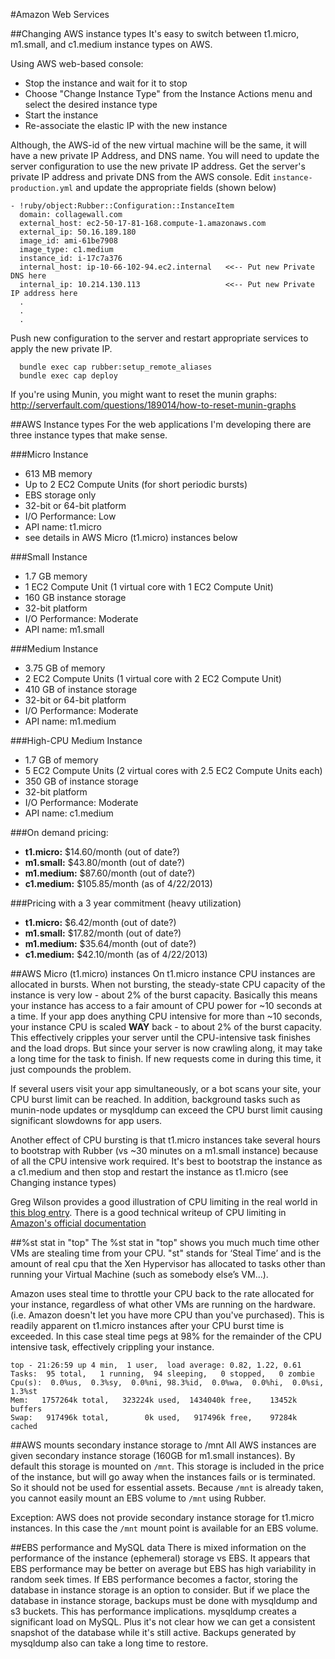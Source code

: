 #Amazon Web Services

##Changing AWS instance types
It's easy to switch between t1.micro, m1.small, and c1.medium instance types on AWS.

Using AWS web-based console:

  * Stop the instance and wait for it to stop
  * Choose "Change Instance Type" from the Instance Actions menu and select the desired instance type
  * Start the instance
  * Re-associate the elastic IP with the new instance
  
Although, the AWS-id of the new virtual machine will be the same, it will have a new private IP Address,
and DNS name. You will need to update the server configuration to use the new private IP address.
Get the server's private IP address and private DNS from the AWS console. Edit `instance-production.yml`
and update the appropriate fields (shown below)

    - !ruby/object:Rubber::Configuration::InstanceItem 
      domain: collagewall.com
      external_host: ec2-50-17-81-168.compute-1.amazonaws.com
      external_ip: 50.16.189.180
      image_id: ami-61be7908
      image_type: c1.medium
      instance_id: i-17c7a376
      internal_host: ip-10-66-102-94.ec2.internal   <<-- Put new Private DNS here
      internal_ip: 10.214.130.113                   <<-- Put new Private IP address here
      .
      .
      .

Push new configuration to the server and restart appropriate services to apply the new private IP.

      bundle exec cap rubber:setup_remote_aliases
      bundle exec cap deploy

If you're using Munin, you might want to reset the munin graphs:
<http://serverfault.com/questions/189014/how-to-reset-munin-graphs>

##AWS Instance types
For the web applications I'm developing there are three instance types that make sense.

###Micro Instance
* 613 MB memory
* Up to 2 EC2 Compute Units (for short periodic bursts)
* EBS storage only
* 32-bit or 64-bit platform
* I/O Performance: Low
* API name: t1.micro
* see details in AWS Micro (t1.micro) instances below

###Small Instance
* 1.7 GB memory
* 1 EC2 Compute Unit (1 virtual core with 1 EC2 Compute Unit)
* 160 GB instance storage
* 32-bit platform
* I/O Performance: Moderate
* API name: m1.small

###Medium Instance
* 3.75 GB of memory
* 2 EC2 Compute Units (1 virtual core with 2 EC2 Compute Unit)
* 410 GB of instance storage
* 32-bit or 64-bit platform
* I/O Performance: Moderate
* API name: m1.medium

###High-CPU Medium Instance
* 1.7 GB of memory
* 5 EC2 Compute Units (2 virtual cores with 2.5 EC2 Compute Units each)
* 350 GB of instance storage
* 32-bit platform
* I/O Performance: Moderate
* API name: c1.medium

###On demand pricing:
* **t1.micro:** $14.60/month    (out of date?)
* **m1.small:** $43.80/month    (out of date?)
* **m1.medium:** $87.60/month   (out of date?)
* **c1.medium:** $105.85/month  (as of 4/22/2013)

###Pricing with a 3 year commitment (heavy utilization)
* **t1.micro:** $6.42/month   (out of date?)
* **m1.small:** $17.82/month  (out of date?)
* **m1.medium:** $35.64/month (out of date?)
* **c1.medium:** $42.10/month (as of 4/22/2013)

##AWS Micro (t1.micro) instances
On t1.micro instance CPU instances are allocated in bursts. When not bursting, the steady-state CPU
capacity of the instance is very low - about 2% of the burst capacity. Basically this means your instance
has access to a fair amount of CPU power for ~10 seconds at a time. If your app does anything CPU
intensive for more than ~10 seconds, your instance CPU is scaled **WAY** back - to about 2% of the
burst capacity. This effectively cripples your server until the CPU-intensive task finishes and the
load drops. But since your server is now crawling along, it may take a long time for the task to finish.
If new requests come in during this time, it just compounds the problem.

If several users visit your app simultaneously, or a bot scans your site, your CPU burst limit can be
reached. In addition, background tasks such as munin-node updates or mysqldump can exceed the CPU burst
limit causing significant slowdowns for app users.

Another effect of CPU bursting is that t1.micro instances take several hours to bootstrap with Rubber (vs
~30 minutes on a m1.small instance) because of all the CPU intensive work required. It's best to bootstrap
the instance as a c1.medium and then stop and restart the instance as t1.micro (see Changing instance types)

Greg Wilson provides a good illustration of CPU limiting in the real world in [this blog entry](http://gregsramblings.com/2011/02/07/amazon-ec2-micro-instance-cpu-steal/).
There is a good technical writeup of CPU limiting in [Amazon's official documentation](http://docs.amazonwebservices.com/AWSEC2/latest/UserGuide/index.html?concepts_micro_instances.html)

##%st stat in "top"
The %st stat in "top" shows you much much time other VMs are stealing time from your CPU. "st" stands for
‘Steal Time’ and is the amount of real cpu that the Xen Hypervisor has allocated to tasks other than
running your Virtual Machine (such as somebody else’s VM...).

Amazon uses steal time to throttle your CPU back to the rate allocated for your instance, regardless
of what other VMs are running on the hardware. (i.e. Amazon doesn't let you have more CPU than you've
purchased). This is readily apparent on t1.micro instances after your CPU burst time is exceeded. In this
case steal time pegs at 98% for the remainder of the CPU intensive task, effectively crippling your instance.

    top - 21:26:59 up 4 min,  1 user,  load average: 0.82, 1.22, 0.61
    Tasks:  95 total,   1 running,  94 sleeping,   0 stopped,   0 zombie
    Cpu(s):  0.0%us,  0.3%sy,  0.0%ni, 98.3%id,  0.0%wa,  0.0%hi,  0.0%si,  1.3%st
    Mem:   1757264k total,   323224k used,  1434040k free,    13452k buffers
    Swap:   917496k total,        0k used,   917496k free,    97284k cached

##AWS mounts secondary instance storage to /mnt
All AWS instances are given secondary instance storage (160GB for m1.small instances). By default this
storage is mounted on `/mnt`. This storage is included in the price of the instance, but will go away
when the instances fails or is terminated. So it should not be used for essential assets. Because `/mnt`
is already taken, you cannot easily mount an EBS volume to `/mnt` using Rubber.

Exception: AWS does not provide secondary instance storage for t1.micro instances. In this case the `/mnt`
mount point is available for an EBS volume.

##EBS performance and MySQL data
There is mixed information on the performance of the instance (ephemeral) storage vs EBS. It appears that
EBS performance may be better on average but EBS has high variability in random seek times. If EBS
performance becomes a factor, storing the database in instance storage is an option to consider. But if
we place the database in instance storage, backups must be done with mysqldump and s3 buckets. This has
performance implications. mysqldump creates a significant load on MySQL. Plus it's not clear how we
can get a consistent snapshot of the database while it's still active. Backups generated by mysqldump
also can take a long time to restore.

